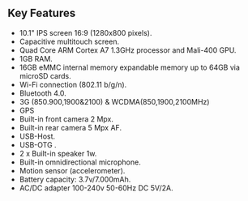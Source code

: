 ## Key Features
* 10.1" IPS screen 16:9 (1280x800 pixels).
* Capacitive multitouch screen.
* Quad Core ARM Cortex A7 1.3GHz processor and Mali-400 GPU.
* 1GB RAM.
* 16GB eMMC internal memory expandable memory up to 64GB via microSD cards.
* Wi-Fi connection (802.11 b/g/n).
* Bluetooth 4.0.
* 3G (850.900,1900&2100) & WCDMA(850,1900,2100MHz)
* GPS
* Built-in front camera 2 Mpx.
* Built-in rear camera 5 Mpx AF.
* USB-Host.
* USB-OTG .
* 2 x Built-in speaker 1w.
* Built-in omnidirectional microphone.
* Motion sensor (accelerometer).
* Battery capacity: 3.7v/7.000mAh.
* AC/DC adapter 100-240v 50-60Hz DC 5V/2A.
